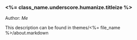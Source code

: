 ### <%= class_name.underscore.humanize.titleize %>

Author: *Me*

This description can be found in themes/<%= file_name %>/about.markdown
